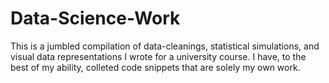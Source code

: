 # Data-Science-Work

This is a jumbled compilation of data-cleanings, statistical simulations, and visual data representations I wrote for a university course. I have, to the best of my ability, colleted code snippets that are solely my own work.
